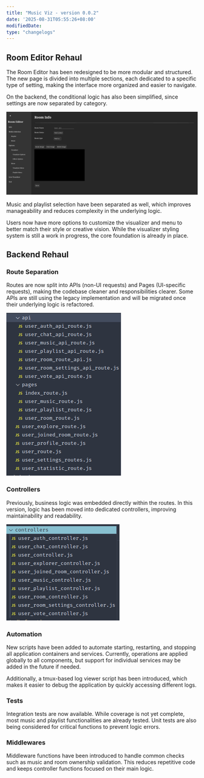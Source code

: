 ```yaml
---
title: "Music Viz - version 0.0.2"
date: '2025-08-31T05:55:26+08:00'
modifiedDate: 
type: "changelogs"
---
```


## Room Editor Rehaul

The Room Editor has been redesigned to be more modular and structured.
The new page is divided into multiple sections, each dedicated to a specific type of setting, making the interface more organized and easier to navigate.

On the backend, the conditional logic has also been simplified, since settings are now separated by category.

<img src="images/roomEditor.png" alt="New Room Editor Page">

Music and playlist selection have been separated as well, which improves manageability and reduces complexity in the underlying logic.

Users now have more options to customize the visualizer and menu to better match their style or creative vision. While the visualizer styling system is still a work in progress, the core foundation is already in place.

## Backend Rehaul
### Route Separation

Routes are now split into APIs (non-UI requests) and Pages (UI-specific requests), making the codebase cleaner and responsibilities clearer. Some APIs are still using the legacy implementation and will be migrated once their underlying logic is refactored.

<img src="images/routeSeparation.png" alt="Routes Separation">

### Controllers

Previously, business logic was embedded directly within the routes. In this version, logic has been moved into dedicated controllers, improving maintainability and readability.

<img src="images/routeControllers.png" alt="Routes Controllers">

### Automation

New scripts have been added to automate starting, restarting, and stopping all application containers and services.
Currently, operations are applied globally to all components, but support for individual services may be added in the future if needed.

Additionally, a tmux-based log viewer script has been introduced, which makes it easier to debug the application by quickly accessing different logs.

### Tests

Integration tests are now available. While coverage is not yet complete, most music and playlist functionalities are already tested. Unit tests are also being considered for critical functions to prevent logic errors.

### Middlewares

Middleware functions have been introduced to handle common checks such as music and room ownership validation.
This reduces repetitive code and keeps controller functions focused on their main logic.